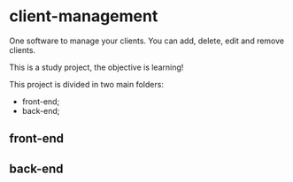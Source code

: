 # client-management
One software to manage your clients. You can add, delete, edit and remove clients.

This is a study project, the objective is learning!

This project is divided in two main folders:
- front-end;
- back-end;

## front-end


## back-end

